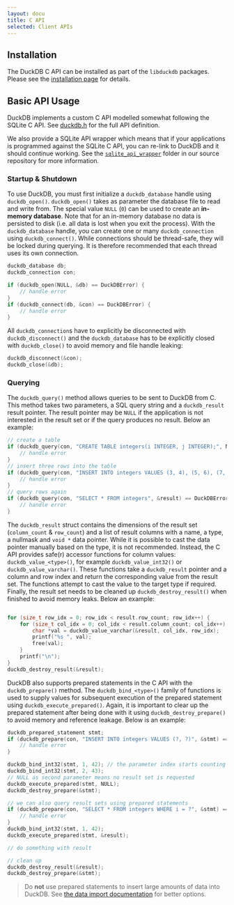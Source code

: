 ```yaml
---
layout: docu
title: C API
selected: Client APIs
---
```

## Installation
The DuckDB C API can be installed as part of the `libduckdb` packages. Please see the [installation page](/docs/installation?environment=cplusplus) for details.

## Basic API Usage
DuckDB implements a custom C API modelled somewhat following the SQLite C API. See [duckdb.h](https://github.com/duckdb/duckdb/blob/master/src/include/duckdb.h) for the full API definition. 

We also provide a SQLite API wrapper which means that if your applications is programmed against the SQLite C API, you can re-link to DuckDB and it should continue working. See the [`sqlite_api_wrapper`](https://github.com/duckdb/duckdb/tree/master/tools/sqlite3_api_wrapper) folder in our source repository for more information. 

### Startup & Shutdown

To use DuckDB, you must first initialize a `duckdb_database` handle using `duckdb_open()`. `duckdb_open()` takes as parameter the database file to read and write from. The special value `NULL` (`0`) can be used to create an **in-memory database**. Note that for an in-memory database no data is persisted to disk (i.e. all data is lost when you exit the process). With the `duckdb_database` handle, you can create one or many `duckdb_connection` using `duckdb_connect()`. While connections should be thread-safe, they will be locked during querying. It is therefore recommended that each thread uses its own connection.


```c
duckdb_database db;
duckdb_connection con;

if (duckdb_open(NULL, &db) == DuckDBError) {
	// handle error
}
if (duckdb_connect(db, &con) == DuckDBError) {
	// handle error
}
```

All `duckdb_connection`s have to explicitly be disconnected with `duckdb_disconnect()` and the `duckdb_database` has to be explicitly closed with `duckdb_close()` to avoid memory and file handle leaking:

```c
duckdb_disconnect(&con);
duckdb_close(&db);
```

### Querying

The `duckdb_query()` method allows queries to be sent to DuckDB from C. This method takes two parameters, a SQL query string and a `duckdb_result` result pointer. The result pointer may be `NULL` if the application is not interested in the result set or if the query produces no result. Below an example:

```c
// create a table
if (duckdb_query(con, "CREATE TABLE integers(i INTEGER, j INTEGER);", NULL) == DuckDBError) {
	// handle error
}
// insert three rows into the table
if (duckdb_query(con, "INSERT INTO integers VALUES (3, 4), (5, 6), (7, NULL);", NULL) == DuckDBError) {
	// handle error
}
// query rows again
if (duckdb_query(con, "SELECT * FROM integers", &result) == DuckDBError) {
	// handle error
}
```

The `duckdb_result` struct contains the dimensions of the result set (`column_count` & `row_count`) and a list of result columns with a name, a type, a nullmask and `void *` data pointer. While it is possible to cast the data pointer manually based on the type, it is not recommended. Instead, the C API provides safe(r) accessor functions for column values: `duckdb_value_<type>()`, for example `duckdb_value_int32()` or `duckdb_value_varchar()`. These functions take a `duckdb_result` pointer and a column and row index and return the corresponding value from the result set. The functions attempt to cast the value to the target type if required. Finally, the result set needs to be cleaned up `duckdb_destroy_result()` when finished to avoid memory leaks. Below an example:

```c

for (size_t row_idx = 0; row_idx < result.row_count; row_idx++) {
	for (size_t col_idx = 0; col_idx < result.column_count; col_idx++) {
		char *val = duckdb_value_varchar(&result, col_idx, row_idx);
		printf("%s ", val);
		free(val);
	}
	printf("\n");
}
duckdb_destroy_result(&result);
```

DuckDB also supports prepared statements in the C API with the `duckdb_prepare()` method. The `duckdb_bind_<type>()` family of functions is used to supply values for subsequent execution of the prepared statement using `duckdb_execute_prepared()`. Again, it is important to clear up the prepared statement after being done with it using `duckdb_destroy_prepare()` to avoid memory and reference leakage. Below is an example:

```c
duckdb_prepared_statement stmt;
if (duckdb_prepare(con, "INSERT INTO integers VALUES (?, ?)", &stmt) == DuckDBError) {
	// handle error
}

duckdb_bind_int32(stmt, 1, 42); // the parameter index starts counting at 1!
duckdb_bind_int32(stmt, 2, 43);
// NULL as second parameter means no result set is requested
duckdb_execute_prepared(stmt, NULL);
duckdb_destroy_prepare(&stmt);

// we can also query result sets using prepared statements
if (duckdb_prepare(con, "SELECT * FROM integers WHERE i = ?", &stmt) == DuckDBError) {
	// handle error
}
duckdb_bind_int32(stmt, 1, 42);
duckdb_execute_prepared(stmt, &result);

// do something with result

// clean up
duckdb_destroy_result(&result);
duckdb_destroy_prepare(&stmt);
```

> Do **not** use prepared statements to insert large amounts of data into DuckDB. See [the data import documentation](/docs/data/overview) for better options.



